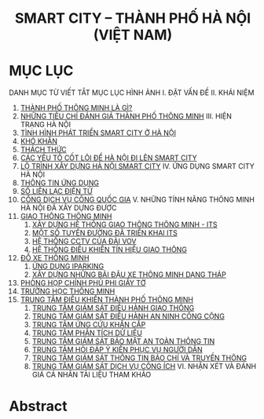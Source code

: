 <div align="center">
  <h1><strong>SMART CITY – THÀNH PHỐ HÀ NỘI (VIỆT NAM)</strong></h1>
</div>

# MỤC LỤC
DANH MỤC TỪ VIẾT TẮT
MỤC LỤC HÌNH ẢNH
I. ĐẶT VẤN ĐỀ
II. KHÁI NIỆM
   1. [THÀNH PHỐ THÔNG MINH LÀ GÌ?](#11)
   2. [NHỮNG TIÊU CHÍ ĐÁNH GIÁ THÀNH PHỐ THÔNG MINH](#12)
III. HIỆN TRẠNG HÀ NỘI
   1. [TÌNH HÌNH PHÁT TRIỂN SMART CITY Ở HÀ NỘI](#31)
   2. [KHÓ KHĂN](#32)
   3. [THÁCH THỨC](#33)
   4. [CÁC YẾU TỐ CỐT LÕI ĐỂ HÀ NỘI ĐI LÊN SMART CITY](#34)
   5. [LỘ TRÌNH XÂY DỰNG HÀ NỘI SMART CITY](#35)
IV. ỨNG DỤNG SMART CITY HÀ NỘI
   1. [THÔNG TIN ỨNG DỤNG](#41)
   2. [SỔ LIÊN LẠC ĐIỆN TỬ](#42)
   3. [CỔNG DỊCH VỤ CÔNG QUỐC GIA](#43)
V. NHỮNG TÍNH NĂNG THÔNG MINH HÀ NỘI ĐÃ XÂY DỰNG ĐƯỢC
   1. [GIAO THÔNG THÔNG MINH](#51)
      1. [XÂY DỰNG HỆ THỐNG GIAO THÔNG THÔNG MINH - ITS](#511)
      2. [MỘT SỐ TUYẾN ĐƯỜNG ĐÃ TRIỂN KHAI ITS](#512)
      3. [HỆ THỐNG CCTV CỦA ĐÀI VOV](#513)
      4. [HỆ THỐNG ĐIỀU KHIỂN TÍN HIỆU GIAO THÔNG](#514)
   2. [ĐỖ XE THÔNG MINH](#52)
      1. [ỨNG DỤNG IPARKING](#521)
      2. [XÂY DỰNG NHỮNG BÃI ĐẬU XE THÔNG MINH DẠNG THÁP](#522)
   3. [PHÒNG HỌP CHÍNH PHỦ PHI GIẤY TỜ](#53)
   4. [TRƯỜNG HỌC THÔNG MINH](#54)
   5. [TRUNG TÂM ĐIỀU KHIỂN THÀNH PHỐ THÔNG MINH](#55)
      1. [TRUNG TÂM GIÁM SÁT ĐIỀU HÀNH GIAO THÔNG](#551)
      2. [TRUNG TÂM GIÁM SÁT ĐIỀU HÀNH AN NINH CÔNG CỘNG](#552)
      3. [TRUNG TÂM ỨNG CỨU KHẨN CẤP](#553)
      4. [TRUNG TÂM PHÂN TÍCH DỮ LIỆU](#554)
      5. [TRUNG TÂM GIÁM SÁT BẢO MẬT AN TOÀN THÔNG TIN](#555)
      6. [TRUNG TÂM HỎI ĐÁP Ý KIẾN PHỤC VỤ NGƯỜI DÂN](#556)
      7. [TRUNG TÂM GIÁM SÁT THÔNG TIN BÁO CHÍ VÀ TRUYỀN THÔNG](#557)
      8. [TRUNG TÂM GIÁM SÁT DỊCH VỤ CÔNG ÍCH](#558)
VI. NHẬN XÉT VÀ ĐÁNH GIÁ CÁ NHÂN
TÀI LIỆU THAM KHẢO

# Abstract
<a name="abstract"></a>

